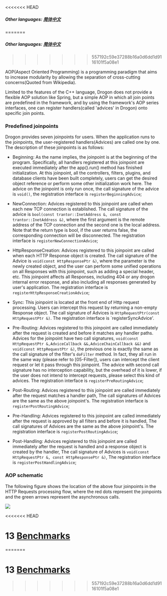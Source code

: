 <<<<<<< HEAD
##### Other languages: [简体中文](/CHN/CHN-12-AOP面向切面编程)
=======
##### Other languages: [简体中文](/CHN/CHN-12-AOP面向切面编程)
>>>>>>> 557192c59e37288b16a0d6dd1d9116101f5a08e1

AOP(Aspect Oriented Programming) is a programming paradigm that aims to increase modularity by allowing the separation of cross-cutting concerns(Quoted from Wikipedia).

Limited to the features of the C++ language, Drogon does not provide a flexible AOP solution like Spring, but a simple AOP in which all join points are predefined in the framework, and by using the framework's AOP series interfaces, one can register handlers(called 'advices' in Drogon) onto specific join points.

### Predefined joinpoints

Drogon provides seven joinpoints for users. When the application runs to the joinpoints, the user-registered handlers(Advices) are called one by one. The description of these joinpoints is as follows:

- Beginning: As the name implies, the joinpoint is at the beginning of the program. Specifically, all handlers registered at this joinpoint are executed immediately after the app().run() method has finished initialization. At this joinpoint, all the controllers, filters, plugins, and database clients have been built completely, users can get the desired object reference or perform some other initialization work here. The advice on the joinpoint is only run once, the call signature of the advice is `void()`, the registration interface is `registerBeginningAdvice`;

- NewConnection: Advices registered to this joinpoint are called when each new TCP connection is established. The call signature of the advice is `bool(const trantor::InetAddress &, const trantor::InetAddress &)`, where the first argument is the remote address of the TCP connection and the second one is the local address. Note that the return type is bool, if the user returns false, the corresponding connection will be disconnected. The registration interface is `registerNewConnectionAdvice`;

- HttpResponseCreation: Advices registered to this joinpoint are called when each HTTP Response object is created. The call signature of the Advice is `void(const HttpResponsePtr &)`, where the parameter is the newly created object, and the user can perform some unified operations on all Responses with this joinpoint, such as adding a special header, etc. This joinpoint affects all Responses, including 404 or any drogon internal error response, and also including all responses generated by user's application. The registration interface is `registerHttpResponseCreationAdvice`;

- Sync: This joinpoint is located at the front end of Http request processing. Users can intercept this request by returning a non-empty Response object. The call signature of Advices is `HttpRequestPtr(const HttpRequestPtr &)`. The registration interface is `registerSyncAdvice'.

- Pre-Routing: Advices registered to this joinpoint are called immediately after the request is created and before it matches any handler paths. Advices for the joinpoint have two call signatures, `void(const HttpRequestPtr &,AdviceCallback &&,AdviceChainCallback &&)` and `void(const HttpRequestPtr &)`, the previous one is exactly the same as the call signature of the filter's `doFilter` method. In fact, they all run in the same way (please refer to [05-Filter]), users can intercept the client request or let it pass through this joinpoint. The advice with second call signature has no interception capability, but the overhead of it is lower, if the user does not intend to intercept requests, please select this kind of advices. The registration interface is `registerPreRoutingAdvice`;

- Post-Routing: Advices registered to this joinpoint are called immediately after the request matches a handler path, The call signatures of Advices are the same as the above joinpoint's. The registration interface is `registerPostRoutingAdvice`;

- Pre-Handling: Advices registered to this joinpoint are called immediately after the request is approved by all filters and before it is handled, The call signatures of Advices are the same as the above joinpoint's. The registration interface is `registerPostRoutingAdvice`;

- Post-Handling: Advices registered to this joinpoint are called immediately after the request is handled and a response object is created by the handler, The call signature of Advices is `void(const HttpRequestPtr &, const HttpResponsePtr &)`, The registration interface is `registerPostHandlingAdvice`;

### AOP schematic

The following figure shows the location of the above four joinpoints in the HTTP Requests processing flow, where the red dots represent the joinpoints and the green arrows represent the asynchronous calls.

![](images/AOP.png)

<<<<<<< HEAD
# 13 [Benchmarks](/ENG/ENG-13-Benchmarks)
=======
# 13 [Benchmarks](/ENG/ENG-13-Benchmarks)
>>>>>>> 557192c59e37288b16a0d6dd1d9116101f5a08e1
